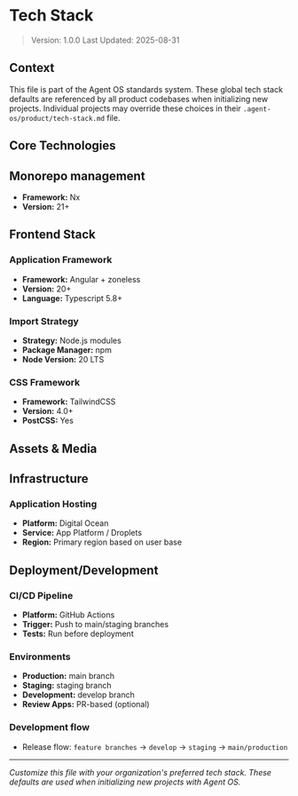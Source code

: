 # Tech Stack

> Version: 1.0.0
> Last Updated: 2025-08-31

## Context

This file is part of the Agent OS standards system. These global tech stack defaults are referenced by all product codebases when initializing new projects. Individual projects may override these choices in their `.agent-os/product/tech-stack.md` file.

## Core Technologies

## Monorepo management
- **Framework:** Nx
- **Version:** 21+
## Frontend Stack

### Application Framework
- **Framework:** Angular + zoneless
- **Version:** 20+
- **Language:** Typescript 5.8+

### Import Strategy
- **Strategy:** Node.js modules
- **Package Manager:** npm
- **Node Version:** 20 LTS

### CSS Framework
- **Framework:** TailwindCSS
- **Version:** 4.0+
- **PostCSS:** Yes

## Assets & Media

## Infrastructure

### Application Hosting
- **Platform:** Digital Ocean
- **Service:** App Platform / Droplets
- **Region:** Primary region based on user base

## Deployment/Development

### CI/CD Pipeline
- **Platform:** GitHub Actions
- **Trigger:** Push to main/staging branches
- **Tests:** Run before deployment

### Environments
- **Production:** main branch
- **Staging:** staging branch
- **Development:** develop branch
- **Review Apps:** PR-based (optional)
### Development flow
- Release flow: `feature branches` → `develop` → `staging` → `main/production`

---

*Customize this file with your organization's preferred tech stack. These defaults are used when initializing new projects with Agent OS.*

